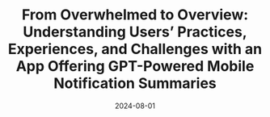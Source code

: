 ---
title: 'From Overwhelmed to Overview: Understanding Users’ Practices, Experiences,
  and Challenges with an App Offering GPT-Powered Mobile Notification Summaries'
authors:
- Uei-Dar Chen
- Peng-Jui Wang
- Yi-Chi Lee
- Yung-Ju Chang
date: 2024-08-01
publishDate: '2023-12-28T03:59:51.950138Z'
publication: Under Submission to ACM IMWUT
publication_types:
- manuscipt
---
